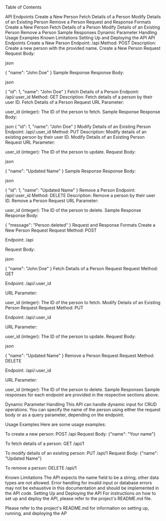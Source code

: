 Table of Contents

API Endpoints
Create a New Person
Fetch Details of a Person
Modify Details of an Existing Person
Remove a Person
Request and Response Formats
Create a New Person
Fetch Details of a Person
Modify Details of an Existing Person
Remove a Person
Sample Responses
Dynamic Parameter Handling
Usage Examples
Known Limitations
Setting Up and Deploying the API
API Endpoints
Create a New Person
Endpoint: /api
Method: POST
Description: Create a new person with the provided name.
Create a New Person Request
Request Body:

json

{
  "name": "John Doe"
}
Sample Response
Response Body:

json

{
  "id": 1,
  "name": "John Doe"
}
Fetch Details of a Person
Endpoint: /api/:user_id
Method: GET
Description: Fetch details of a person by their user ID.
Fetch Details of a Person Request
URL Parameter:

user_id (integer): The ID of the person to fetch.
Sample Response
Response Body:

json
{
  "id": 1,
  "name": "John Doe"
}
Modify Details of an Existing Person
Endpoint: /api/:user_id
Method: PUT
Description: Modify details of an existing person by their user ID.
Modify Details of an Existing Person Request
URL Parameter:

user_id (integer): The ID of the person to update.
Request Body:

json

{
  "name": "Updated Name"
}
Sample Response
Response Body:

json

{
  "id": 1,
  "name": "Updated Name"
}
Remove a Person
Endpoint: /api/:user_id
Method: DELETE
Description: Remove a person by their user ID.
Remove a Person Request
URL Parameter:

user_id (integer): The ID of the person to delete.
Sample Response
Response Body:


{
  "message": "Person deleted"
}
Request and Response Formats
Create a New Person Request
Request Method: POST

Endpoint: /api

Request Body:

json

{
  "name": "John Doe"
}
Fetch Details of a Person Request
Request Method: GET

Endpoint: /api/:user_id

URL Parameter:

user_id (integer): The ID of the person to fetch.
Modify Details of an Existing Person Request
Request Method: PUT

Endpoint: /api/:user_id

URL Parameter:

user_id (integer): The ID of the person to update.
Request Body:

json

{
  "name": "Updated Name"
}
Remove a Person Request
Request Method: DELETE

Endpoint: /api/:user_id

URL Parameter:

user_id (integer): The ID of the person to delete.
Sample Responses
Sample responses for each endpoint are provided in the respective sections above.

Dynamic Parameter Handling
This API can handle dynamic input for CRUD operations. You can specify the name of the person using either the request body or as a query parameter, depending on the endpoint.

Usage Examples
Here are some usage examples:

To create a new person:
POST /api
Request Body: {"name": "Your name"}

To fetch details of a person:
GET /api/1

To modify details of an existing person:
PUT /api/1
Request Body: {"name": "Updated Name"}

To remove a person:
DELETE /api/1


Known Limitations
The API expects the name field to be a string; other data types are not allowed.
Error handling for invalid input or database errors may not be exhaustive in this documentation and should be implemented in the API code.
Setting Up and Deploying the API
For instructions on how to set up and deploy the API, please refer to the project's README.md file.

Please refer to the project's README.md for information on setting up, running, and deploying the AP
               
                
                      

